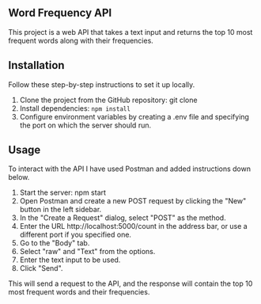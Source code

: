## Word Frequency API

This project is a web API that takes a text input and returns the top 10 most frequent words along with their frequencies.

## Installation

Follow these step-by-step instructions to set it up locally.

1. Clone the project from the GitHub repository: git clone 
2. Install dependencies: `npm install`
3. Configure environment variables by creating a .env file and specifying the port on which the server should run. 

## Usage

To interact with the API I have used Postman and added instructions down below.

1. Start the server: npm start
2. Open Postman and create a new POST request by clicking the "New" button in the left sidebar.
3. In the "Create a Request" dialog, select "POST" as the method.
4. Enter the URL http://localhost:5000/count in the address bar, or use a different port if you specified one.
5. Go to the "Body" tab.
6. Select "raw" and "Text" from the options.
7. Enter the text input to be used.
8. Click "Send".

This will send a request to the API, and the response will contain the top 10 most frequent words and their frequencies.